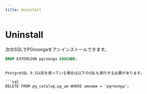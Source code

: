 ```yaml
---
title: Uninstall
---
```


# Uninstall

次のSQLでPGroongaをアンインストールできます。

```sql
DROP EXTENSION pgroonga CASCADE;
```
```

PostgreSQL 9.5以前を使っている場合は以下のSQLも実行する必要があります。

```sql
DELETE FROM pg_catalog.pg_am WHERE amname = 'pgroonga';
```
